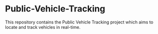 # Public-Vehicle-Tracking
This repository contains the Public Vehicle Tracking project which aims to locate and track vehicles in real-time.
